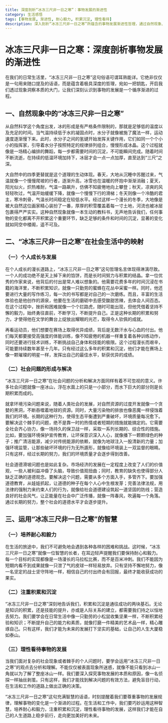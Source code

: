 ```yaml
---
title: 深度剖析“冰冻三尺非一日之寒”：事物发展的渐进性
category: 生活感悟
tags: [事物发展, 渐进性, 耐心毅力, 积累沉淀, 理性看待]
description: 深入剖析“冰冻三尺非一日之寒”所蕴含的事物发展渐进性哲理，通过自然现象、社会生活等多方面阐述，探讨如何运用此智慧应对生活与工作中的挑战。
---
```


# 冰冻三尺非一日之寒：深度剖析事物发展的渐进性

在我们的日常生活里，“冰冻三尺非一日之寒”这句俗语可谓耳熟能详。它绝非仅仅是一句用来随口提及的话语，而是蕴含着极具深度的哲理，宛如一把钥匙，开启我们透过现象洞察本质的大门，让我们深刻认识到事物的发展是一个循序渐进的过程。

## 一、自然现象中的“冰冻三尺非一日之寒”

从自然科学这个角度出发，冰的形成是有严格条件限制的，那就是足够低的温度以及充足的时间。当气温持续低于水的凝固点时，水分子就像被施了魔法一样，运动速度逐渐慢下来。此时，水分子之间的氢键开始发挥关键作用，它们如同一个个小小的指挥家，引导着水分子按照特定的规律排列组合，慢慢形成冰晶。这个过程就像是一场精心编排的舞蹈，每一步都需要时间的沉淀，不可能瞬间完成。随着时间不断流逝，在持续的低温环境加持下，冰层才会一点一点加厚，直至达到“三尺”之深。

大自然中的四季更替就是这个道理的生动体现。春天，大地从沉睡中苏醒过来，气温就像一个慢慢爬坡的行者，逐渐升高，冰雪也在温暖的怀抱中渐渐消融；夏天，阳光似火，炽热难耐，气温一路飙升，仿佛不知疲倦地向上攀登；秋天，凉爽的风轻轻吹过，气温开始缓缓下降，就像一个慢慢下行的滑梯；冬天则像一个冷酷的君主，寒冷刺骨，气温长时间稳定在较低水平。经过这样一个漫长的冬季，大地像是被大自然这位画家精心装扮了一番，厚厚的积雪覆盖着每一寸土地，河流也被冰层包裹得严严实实。这种自然现象就像一本生动的教科书，无声地告诉我们，任何事物的变化都离不开积累这个重要环节，缺乏足够的条件和时间的沉淀，显著的变化就如同空中楼阁，遥不可及。

## 二、“冰冻三尺非一日之寒”在社会生活中的映射

### （一）个人成长与发展
在个人成长的漫长道路上，“冰冻三尺非一日之寒”这句哲理名言体现得淋漓尽致。一个人的成功绝不是天上掉下来的馅饼，而是长时间努力与积累的结晶。拿一位优秀的作家来说，他背后的付出是常人难以想象的。他需要花费多年的时间沉浸在书籍的海洋里，不断积累知识，就像一只勤劳的蜜蜂在花丛中采蜜一样。同时，他还要进行大量的写作练习，每一次的书写都是对自己的一次磨练。而且，丰富的生活体验也是他创作的源泉，他要在生活的磨砺中去感受酸甜苦辣，去体会人间百态。在这个过程中，挫折和困难就像一个个拦路虎，随时可能出现，但他凭借着坚持不懈的毅力，始终勇往直前，不断学习，不断提升自己。正是这种长期的积累和努力，才使得他在文学的舞台上绽放出耀眼的光芒，取得令人钦佩的成就。

再看运动员，他们想要在赛场上取得优异成绩，背后是无数汗水与心血的付出。他们每天都要接受高强度的体能训练，像不知疲倦的机器一样重复着各种训练动作，同时还要进行技术训练，不断挑战自己身体和技能的极限。这个过程漫长而艰辛，可能要持续数年甚至十几年。只有经过这么多年的积累和沉淀，他们才能在赛场上像一颗璀璨的明星一样，发挥出自己的最佳水平，斩获优异的成绩。

### （二）社会问题的形成与解决
“冰冻三尺非一日之寒”在社会问题的分析和解决方面同样有着不可忽视的意义。许多社会问题就像一座冰山，浮在水面上的只是一小部分，而水下巨大的部分则是长期积累而成的。

就拿环境污染问题来说，随着人类社会的发展，对自然资源的过度开发就像一个贪婪的黑洞，不断吞噬着地球的资源。同时，大量污染物的排放也像恶魔一样侵蚀着我们的环境。长期的这种行为，使得生态平衡遭到严重破坏，环境质量每况愈下。要解决这个棘手的问题，绝不是靠一时的热情或者短期的措施就能搞定的。它需要全社会齐心协力，像一场持久的保卫战一样，采取一系列长期的、综合性的措施。比如，要加强环境保护宣传教育，让环保意识深入人心，就像播下一颗颗绿色的种子；推广清洁能源，减少对传统能源的依赖，就像为地球注入一股清新的力量；加强环境监管，让那些破坏环境的行为无所遁形，就像给环境装上一双监督的眼睛。只有这样，经过长期的努力，我们的环境质量才会逐步得到改善。

社会道德滑坡问题也是如此复杂。市场经济的发展在一定程度上改变了人们的价值观，一些人被利益冲昏了头脑，导致价值观扭曲；同时，教育的缺失也使得部分人缺乏正确的道德观念。要解决这个问题，需要从多个方面入手，多管齐下。要加强道德教育，从娃娃抓起，让道德的种子在每个人心中生根发芽；完善法律法规，用法律的强制力来约束人们的行为，就像给社会道德建设筑起一道坚固的防线；营造良好的社会风气，让正能量在社会中广泛传播，就像一阵春风，吹遍每一个角落。通过长期的努力，整个社会的道德水平才会逐步提升。

## 三、运用“冰冻三尺非一日之寒”的智慧

### （一）培养耐心和毅力
在生活的旅途中，我们不可避免地会遇到各种各样的困难和挑战。这时候，“冰冻三尺非一日之寒”就像一位智慧的长者，在耳边轻声提醒我们要保持耐心和毅力。每一个目标的实现都像是一场漫长的马拉松比赛，而不是百米冲刺。我们不能因为短期内看不到成果就像一只泄了气的皮球一样轻易放弃。只有坚持不懈地努力，像一名坚定的战士坚守阵地一样，相信自己的付出终会有回报，最终才能收获成功的果实。

### （二）注重积累和沉淀
“冰冻三尺非一日之寒”深刻地告诉我们，积累和沉淀是通往成功的两块基石。无论是知识的积累，还是技能的提升，亦或是人际关系的建立，都需要我们持之以恒地去努力。我们要学会在日常生活中像一只勤劳的小松鼠收集坚果一样，不断积累经验和知识；不断提升自己的能力和素质，就像打磨一件精美的艺术品一样，精心雕琢自己。只有这样，我们才能为未来的发展打下坚实的基础，让自己的人生大厦稳如泰山。

### （三）理性看待事物的发展
当我们面对复杂的社会现象或者棘手的个人问题时，要学会运用“冰冻三尺非一日之寒”的观点去分析和理解。不能仅仅被表面现象所迷惑，就像不能只看到冰山一角就以为了解了整座冰山一样。我们要深入探究事物发展的本质和原因，像一名侦探一样抽丝剥茧。只有这样，我们才能找到解决问题的有效方法，避免盲目行动，在生活和工作的道路上做出正确的决策。

“冰冻三尺非一日之寒”这句充满智慧的话语，时刻提醒着我们要尊重事物的发展规律，理解事物的变化是一个渐进的过程。在生活和工作中，我们要巧妙运用这种智慧，培养耐心和毅力，注重积累和沉淀，理性看待事物的发展，这样我们才能在自己的人生道路上稳步前行，走向更加美好的未来。